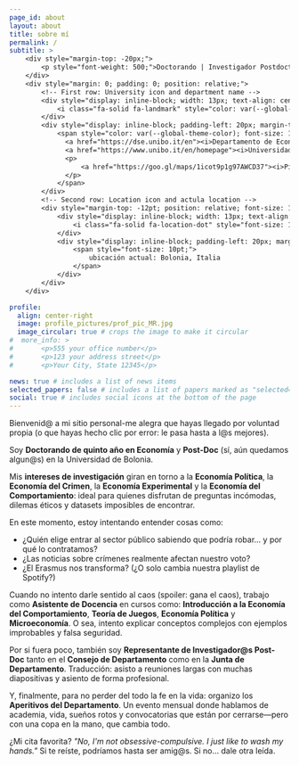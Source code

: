 ```yaml
---
page_id: about
layout: about
title: sobre mí
permalink: /
subtitle: >
    <div style="margin-top: -20px;">
        <p style="font-weight: 500;">Doctorando | Investigador Postdoctoral | Asistente&nbsp;de&nbsp;Docencia</p>
    </div>
    <div style="margin: 0; padding: 0; position: relative;">
        <!-- First row: University icon and department name -->
        <div style="display: inline-block; width: 13px; text-align: center; position: absolute; top: 0; margin-top: -10pt; line-height: 14pt;">
            <i class="fa-solid fa-landmark" style="color: var(--global-theme-color); font-size: 10pt;"></i>
        </div>
        <div style="display: inline-block; padding-left: 20px; margin-top: -10pt; line-height: 14pt;">
            <span style="color: var(--global-theme-color); font-size: 10pt;">
              <a href="https://dse.unibo.it/en"><i>Departamento de Economía,</i></a>
              <a href="https://www.unibo.it/en/homepage"><i>Universidad&nbsp;de&nbsp;Bolonia</i></a>
              <p>
                  <a href="https://goo.gl/maps/1icot9p1g97AWCD37"><i>Piazza Scaravilli 2, 40126, Bologna</i></a>
              </p>
            </span>
        </div>
        <!-- Second row: Location icon and actula location -->
        <div style="margin-top: -12pt; position: relative; font-size: 10pt; margin-bottom: 15px; line-height: 14pt;">
            <div style="display: inline-block; width: 13px; text-align: center; position: absolute; top: 0; line-height: 14pt;">
                <i class="fa-solid fa-location-dot" style="font-size: 10pt;"></i>
            </div>
            <div style="display: inline-block; padding-left: 20px; margin-top: -12pt; line-height: 14pt;">
                <span style="font-size: 10pt;">
                    ubicación actual: Bolonia, Italia
                </span>
            </div>
        </div>
    </div>

profile:
  align: center-right
  image: profile_pictures/prof_pic_MR.jpg
  image_circular: true # crops the image to make it circular
#  more_info: >
#       <p>555 your office number</p>
#       <p>123 your address street</p>
#       <p>Your City, State 12345</p>

news: true # includes a list of news items
selected_papers: false # includes a list of papers marked as "selected={true}"
social: true # includes social icons at the bottom of the page
---
```


Bienvenid@ a mi sitio personal-me alegra que hayas llegado por voluntad propia (o que hayas hecho clic por error: le pasa hasta a l@s mejores).

Soy <b style="color: $white-color;">Doctorando de quinto año en Economía</b> y <b style="color: $white-color;">Post-Doc</b> (sí, aún quedamos algun@s) en la Universidad de Bolonia.

Mis <b style="color: $white-color;">intereses de investigación</b> giran en torno a la <b style="color: $white-color;">Economía Política</b>, la <b style="color: $white-color;">Economía del Crimen</b>, la <b style="color: $white-color;">Economía Experimental</b> y la <b style="color: $white-color;">Economía del Comportamiento</b>: ideal para quienes disfrutan de preguntas incómodas, dilemas éticos y datasets imposibles de encontrar.

En este momento, estoy intentando entender cosas como:
<ul>
  <li>¿Quién elige entrar al sector público sabiendo que podría robar... y por qué lo contratamos?</li>
  <li>¿Las noticias sobre crímenes realmente afectan nuestro voto?</li>
  <li>¿El Erasmus nos transforma? (¿O solo cambia nuestra playlist de Spotify?)</li>
</ul>

Cuando no intento darle sentido al caos (spoiler: gana el caos), trabajo como <b style="color: $white-color;">Asistente de Docencia</b> en cursos como: <b style="color: $white-color;">Introducción a la Economía del Comportamiento</b>, <b style="color: $white-color;">Teoría de Juegos</b>, <b style="color: $white-color;">Economía Política</b> y <b style="color: $white-color;">Microeconomía</b>. O sea, intento explicar conceptos complejos con ejemplos improbables y falsa seguridad.

Por si fuera poco, también soy <b style="color: $white-color;">Representante de Investigador@s Post-Doc</b> tanto en el <b style="color: $white-color;">Consejo de Departamento</b> como en la <b style="color: $white-color;">Junta de Departamento</b>. Traducción: asisto a reuniones largas con muchas diapositivas y asiento de forma profesional.

Y, finalmente, para no perder del todo la fe en la vida: organizo los <b style="color: $white-color;">Aperitivos del Departamento</b>. Un evento mensual donde hablamos de academia, vida, sueños rotos y convocatorias que están por cerrarse—pero con una copa en la mano, que cambia todo.

¿Mi cita favorita?
<i>"No, I'm not obsessive-compulsive. I just like to wash my hands."</i>
Si te reíste, podríamos hasta ser amig@s. Si no… dale otra leída.

